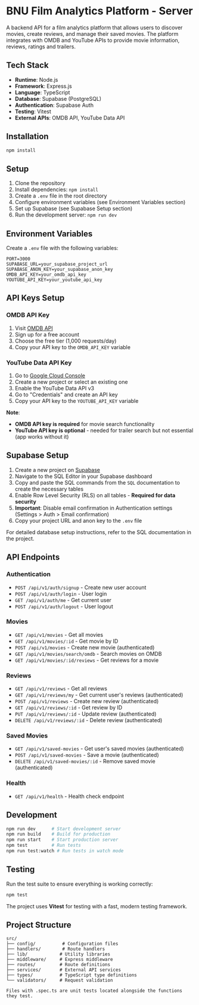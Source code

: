 # BNU Film Analytics Platform - Server

A backend API for a film analytics platform that allows users to discover movies, create reviews, and manage their saved movies. The platform integrates with OMDB and YouTube APIs to provide movie information, reviews, ratings and trailers.

## Tech Stack

- **Runtime**: Node.js
- **Framework**: Express.js
- **Language**: TypeScript
- **Database**: Supabase (PostgreSQL)
- **Authentication**: Supabase Auth
- **Testing**: Vitest
- **External APIs**: OMDB API, YouTube Data API

## Installation

```bash
npm install
```

## Setup

1. Clone the repository
2. Install dependencies: `npm install`
3. Create a `.env` file in the root directory
4. Configure environment variables (see Environment Variables section)
5. Set up Supabase (see Supabase Setup section)
6. Run the development server: `npm run dev`

## Environment Variables

Create a `.env` file with the following variables:

```env
PORT=3000
SUPABASE_URL=your_supabase_project_url
SUPABASE_ANON_KEY=your_supabase_anon_key
OMDB_API_KEY=your_omdb_api_key
YOUTUBE_API_KEY=your_youtube_api_key
```

## API Keys Setup

### OMDB API Key
1. Visit [OMDB API](http://www.omdbapi.com/apikey.aspx)
2. Sign up for a free account
3. Choose the free tier (1,000 requests/day)
4. Copy your API key to the `OMDB_API_KEY` variable

### YouTube Data API Key
1. Go to [Google Cloud Console](https://console.cloud.google.com/)
2. Create a new project or select an existing one
3. Enable the YouTube Data API v3
4. Go to "Credentials" and create an API key
5. Copy your API key to the `YOUTUBE_API_KEY` variable

**Note**: 
- **OMDB API key is required** for movie search functionality
- **YouTube API key is optional** - needed for trailer search but not essential (app works without it)

## Supabase Setup

1. Create a new project on [Supabase](https://supabase.com)
2. Navigate to the SQL Editor in your Supabase dashboard
3. Copy and paste the SQL commands from the `SQL` documentation to create the necessary tables
4. Enable Row Level Security (RLS) on all tables - **Required for data security**
5. **Important**: Disable email confirmation in Authentication settings (Settings > Auth > Email confirmation)
6. Copy your project URL and anon key to the `.env` file

For detailed database setup instructions, refer to the SQL documentation in the project.

## API Endpoints

### Authentication

- `POST /api/v1/auth/signup` - Create new user account
- `POST /api/v1/auth/login` - User login
- `GET /api/v1/auth/me` - Get current user
- `POST /api/v1/auth/logout` - User logout

### Movies

- `GET /api/v1/movies` - Get all movies
- `GET /api/v1/movies/:id` - Get movie by ID
- `POST /api/v1/movies` - Create new movie (authenticated)
- `GET /api/v1/movies/search/omdb` - Search movies on OMDB
- `GET /api/v1/movies/:id/reviews` - Get reviews for a movie

### Reviews

- `GET /api/v1/reviews` - Get all reviews
- `GET /api/v1/reviews/my` - Get current user's reviews (authenticated)
- `POST /api/v1/reviews` - Create new review (authenticated)
- `GET /api/v1/reviews/:id` - Get review by ID
- `PUT /api/v1/reviews/:id` - Update review (authenticated)
- `DELETE /api/v1/reviews/:id` - Delete review (authenticated)

### Saved Movies

- `GET /api/v1/saved-movies` - Get user's saved movies (authenticated)
- `POST /api/v1/saved-movies` - Save a movie (authenticated)
- `DELETE /api/v1/saved-movies/:id` - Remove saved movie (authenticated)

### Health

- `GET /api/v1/health` - Health check endpoint

## Development

```bash
npm run dev      # Start development server
npm run build    # Build for production
npm run start    # Start production server
npm test         # Run tests
npm run test:watch # Run tests in watch mode
```

## Testing

Run the test suite to ensure everything is working correctly:

```bash
npm test
```

The project uses **Vitest** for testing with a fast, modern testing framework.

## Project Structure

```
src/
├── config/          # Configuration files
├── handlers/        # Route handlers
├── lib/            # Utility libraries
├── middleware/     # Express middleware
├── routes/         # Route definitions
├── services/       # External API services
├── types/          # TypeScript type definitions
└── validators/     # Request validation

Files with .spec.ts are unit tests located alongside the functions they test.
```
